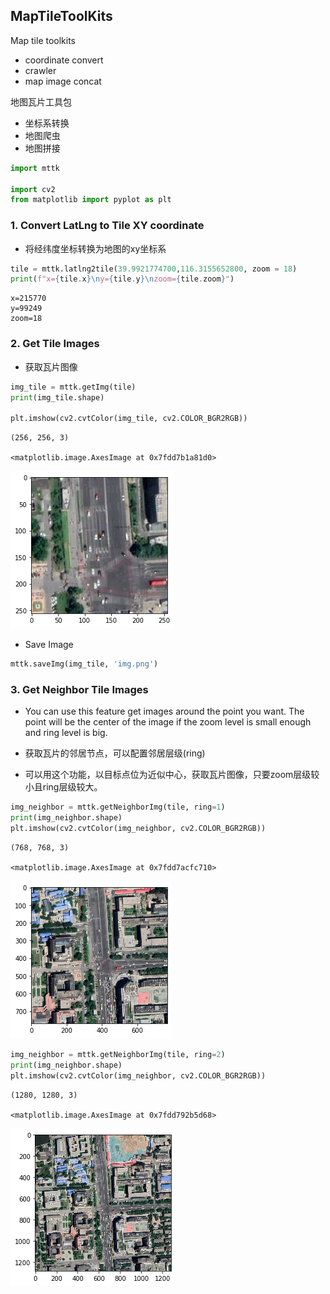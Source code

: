 ## MapTileToolKits

Map tile toolkits

- coordinate convert
- crawler
- map image concat

地图瓦片工具包 

- 坐标系转换
- 地图爬虫
- 地图拼接

```python
import mttk

import cv2
from matplotlib import pyplot as plt
```

### 1. Convert LatLng to Tile XY coordinate

- 将经纬度坐标转换为地图的xy坐标系


```python
tile = mttk.latlng2tile(39.9921774700,116.3155652800, zoom = 18)
print(f"x={tile.x}\ny={tile.y}\nzoom={tile.zoom}")
```

    x=215770
    y=99249
    zoom=18


### 2. Get Tile Images

- 获取瓦片图像


```python
img_tile = mttk.getImg(tile)
print(img_tile.shape)

plt.imshow(cv2.cvtColor(img_tile, cv2.COLOR_BGR2RGB))
```

    (256, 256, 3)

    <matplotlib.image.AxesImage at 0x7fdd7b1a81d0>

![png](output_4_2.png)


- Save Image


```python
mttk.saveImg(img_tile, 'img.png')
```

### 3. Get Neighbor Tile Images


- You can use this feature get images around the point you want. The point will be the center of the image if the zoom level is small enough and ring level is big.

- 获取瓦片的邻居节点，可以配置邻居层级(ring)
- 可以用这个功能，以目标点位为近似中心，获取瓦片图像，只要zoom层级较小且ring层级较大。


```python
img_neighbor = mttk.getNeighborImg(tile, ring=1)
print(img_neighbor.shape)
plt.imshow(cv2.cvtColor(img_neighbor, cv2.COLOR_BGR2RGB))
```

    (768, 768, 3)

    <matplotlib.image.AxesImage at 0x7fdd7acfc710>

![png](output_8_2.png)

```python
img_neighbor = mttk.getNeighborImg(tile, ring=2)
print(img_neighbor.shape)
plt.imshow(cv2.cvtColor(img_neighbor, cv2.COLOR_BGR2RGB))
```

    (1280, 1280, 3)

    <matplotlib.image.AxesImage at 0x7fdd792b5d68>

![png](output_9_2.png)

```python

```
